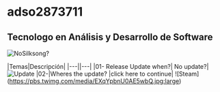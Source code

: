 # adso2873711
## Tecnologo en Análisis y Desarrollo de Software

![NoSilksong?](https://i.redd.it/my-epic-hollow-knight-meme-drawings-v0-fs2n3hgc24pa1.png?width=1300&format=png&auto=webp&s=39feb52bba2cbc7a2c381589c78fc3aa828eb4f8)

|Temas|Descripción|
|---||---|
|01- Release Update when?| No update?|
 ![Update](https://i.imgflip.com/6ffaji.jpg)
|02-|Wheres the update? |click here to continue|
![Steam] (https://pbs.twimg.com/media/EXqYpbnU0AE5wbQ.jpg:large)